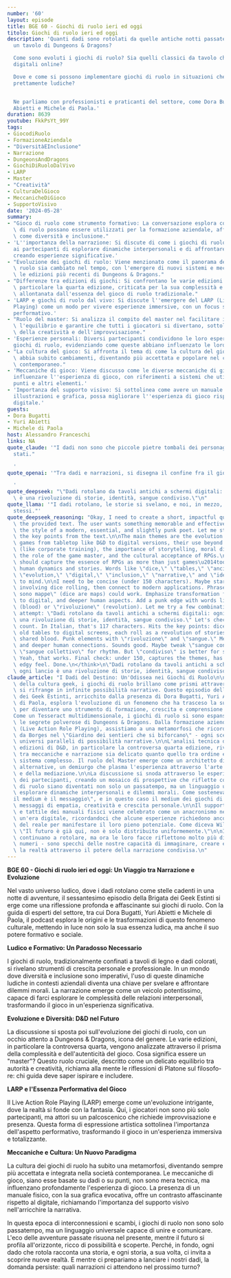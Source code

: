 ```yaml
---
number: '60'
layout: episode
title: BGE 60 - Giochi di ruolo ieri ed oggi
titolo: Giochi di ruolo ieri ed oggi
description: 'Quanti dadi sono rotolati da quelle antiche notti passate intorno ad
  un tavolo di Dungeons & Dragons?

  Come sono evoluti i giochi di ruolo? Sia quelli classici da tavolo che le loro derivazioni
  digitali online?

  Dove e come si possono implementare giochi di ruolo in situazioni che non sono solo
  prettamente ludiche?


  Ne parliamo con professionisti e praticanti del settore, come Dora Bugatti, Yuri
  Abietti e Michele di Paola.'
duration: 8639
youtube: FkkPsYt_99Y
tags:
- GiocodiRuolo
- FormazioneAziendale
- "DiversitàEInclusione"
- Narrazione
- DungeonsAndDragons
- GiochiDiRuoloDalVivo
- LARP
- Master
- "Creatività"
- CulturaDelGioco
- MeccanicheDiGioco
- SupportoVisivo
date: '2024-05-28'
summary:
- "Gioco di ruolo come strumento formativo: La conversazione esplora come i giochi\
  \ di ruolo possano essere utilizzati per la formazione aziendale, affrontando temi\
  \ come diversità e inclusione."
- 'L''importanza della narrazione: Si discute di come i giochi di ruolo permettano
  ai partecipanti di esplorare dinamiche interpersonali e di affrontare dilemmi morali,
  creando esperienze significative.'
- "Evoluzione dei giochi di ruolo: Viene menzionato come il panorama dei giochi di\
  \ ruolo sia cambiato nel tempo, con l'emergere di nuovi sistemi e meccaniche, incluse\
  \ le edizioni più recenti di Dungeons & Dragons."
- "Differenze tra edizioni di giochi: Si confrontano le varie edizioni di D&D, in\
  \ particolare la quarta edizione, criticata per la sua complessità e per essersi\
  \ allontanata dall'essenza del gioco di ruolo tradizionale."
- 'LARP e giochi di ruolo dal vivo: Si discute l''emergere del LARP (Live Action Role
  Playing) come un modo per vivere esperienze immersive, con un focus sull''aspetto
  performativo.'
- "Ruolo del master: Si analizza il compito del master nel facilitare il gioco, mantenere\
  \ l'equilibrio e garantire che tutti i giocatori si divertano, sottolineando l'importanza\
  \ della creatività e dell'improvvisazione."
- 'Esperienze personali: Diversi partecipanti condividono le loro esperienze con i
  giochi di ruolo, evidenziando come queste abbiano influenzato le loro vite e relazioni.'
- "La cultura del gioco: Si affronta il tema di come la cultura del gioco di ruolo\
  \ abbia subito cambiamenti, diventando più accettata e popolare nel contesto\
  \ contemporaneo."
- 'Meccaniche di gioco: Viene discusso come le diverse meccaniche di gioco possano
  influenzare l''esperienza di gioco, con riferimenti a sistemi che utilizzano dadi,
  punti e altri elementi.'
- 'Importanza del supporto visivo: Si sottolinea come avere un manuale fisico, con
  illustrazioni e grafica, possa migliorare l''esperienza di gioco rispetto a un formato
  digitale.'
guests:
- Dora Bugatti
- Yuri Abietti
- Michele di Paola
host: Alessandro Franceschi
links: NA
quote_claude: '"I dadi non sono che piccole pietre tombali dei personaggi che siamo
  stati."

  '
quote_openai: '"Tra dadi e narrazioni, si disegna il confine fra il gioco e la vita."

  '
quote_deepseek: "\"Dadi rotolano da tavoli antichi a schermi digitali: ogni lancio\
  \ è una rivoluzione di storie, identità, sangue condiviso.\"\n"
quote_llama: '"I dadi rotolano, le storie si svelano, e noi, in mezzo, scopriamo noi
  stessi."'
quote_deepseek_reasoning: "Okay, I need to create a short, impactful quote based on\
  \ the provided text. The user wants something memorable and effective, written in\
  \ the style of a modern, essential, and slightly punk poet. Let me start by reviewing\
  \ the key points from the text.\n\nThe main themes are the evolution of role-playing\
  \ games from tabletop like D&D to digital versions, their use beyond just games\
  \ (like corporate training), the importance of storytelling, moral dilemmas, LARPing,\
  \ the role of the game master, and the cultural acceptance of RPGs.\n\nThe quote\
  \ should capture the essence of RPGs as more than just games\u2014tools for exploring\
  \ human dynamics and stories. Words like \"dice,\" \"tables,\" \"ancient nights,\"\
  \ \"evolution,\" \"digital,\" \"inclusion,\" \"narrative,\" and \"identity\" come\
  \ to mind.\n\nI need to be concise (under 150 characters). Maybe start with a metaphor\
  \ involving dice rolling, then connect to modern applications. Phrases like \"dadi\
  \ sono mappe\" (dice are maps) could work. Emphasize transformation from physical\
  \ to digital, and deeper human aspects. Add a punk edge with words like \"sangue\"\
  \ (blood) or \"rivoluzione\" (revolution). Let me try a few combinations.\n\nFirst\
  \ attempt: \"Dadi rotolano da tavoli antichi a schermi digitali: ogni lancio è\
  \ una rivoluzione di storie, identità, sangue condiviso.\" Let's check the character\
  \ count. In Italian, that's 117 characters. Hits the key points: dice rolling from\
  \ old tables to digital screens, each roll as a revolution of stories, identity,\
  \ shared blood. Punk elements with \"rivoluzione\" and \"sangue.\" Mentions evolution\
  \ and deeper human connections. Sounds good. Maybe tweak \"sangue condiviso\" to\
  \ \"sangue collettivo\" for rhythm. But \"condiviso\" is better for shared experience.\
  \ Yeah, that works. Final check: under 150, captures the themes, has a poetic and\
  \ edgy feel. Done.\n</think>\n\"Dadi rotolano da tavoli antichi a schermi digitali:\
  \ ogni lancio è una rivoluzione di storie, identità, sangue condiviso.\"\n"
claude_article: "I Dadi del Destino: Un'Odissea nei Giochi di Ruolo\n\nNel caleidoscopio\
  \ della cultura geek, i giochi di ruolo brillano come prismi attraverso cui la realtà\
  \ si rifrange in infinite possibilità narrative. Questo episodio della Brigata\
  \ dei Geek Estinti, arricchito dalla presenza di Dora Bugatti, Yuri Abietti e Michele\
  \ di Paola, esplora l'evoluzione di un fenomeno che ha trasceso la sua natura ludica\
  \ per diventare uno strumento di formazione, crescita e comprensione sociale.\n\n\
  Come un Tesseract multidimensionale, i giochi di ruolo si sono espansi ben oltre\
  \ le segrete polverose di Dungeons & Dragons. Dalla formazione aziendale al LARP\
  \ (Live Action Role Playing), assistiamo a una metamorfosi che ricorda quella descritta\
  \ da Borges nel \"Giardino dei sentieri che si biforcano\" - ogni scelta genera\
  \ universi paralleli di possibilità narrative.\n\nL'analisi tecnica delle varie\
  \ edizioni di D&D, in particolare la controversa quarta edizione, rivela come l'equilibrio\
  \ tra meccaniche e narrazione sia delicato quanto quello tra ordine e caos in un\
  \ sistema complesso. Il ruolo del Master emerge come un architetto di realtà\
  \ alternative, un demiurgo che plasma l'esperienza attraverso l'arte dell'improvvisazione\
  \ e della mediazione.\n\nLa discussione si snoda attraverso le esperienze personali\
  \ dei partecipanti, creando un mosaico di prospettive che riflette come i giochi\
  \ di ruolo siano diventati non solo un passatempo, ma un linguaggio universale per\
  \ esplorare dinamiche interpersonali e dilemmi morali. Come sosteneva McLuhan, \"\
  il medium è il messaggio\", e in questo caso il medium dei giochi di ruolo trasmette\
  \ messaggi di empatia, creatività e crescita personale.\n\nIl supporto visivo\
  \ e tattile dei manuali fisici viene celebrato come un anacronismo necessario in\
  \ un'era digitale, ricordandoci che alcune esperienze richiedono ancora la tangibilità\
  \ del reale per manifestare il loro pieno potenziale. Come diceva William Gibson:\
  \ \"Il futuro è già qui, non è solo distribuito uniformemente.\"\n\nI dadi\
  \ continuano a rotolare, ma ora le loro facce riflettono molto più di semplici\
  \ numeri - sono specchi delle nostre capacità di immaginare, creare e trasformare\
  \ la realtà attraverso il potere della narrazione condivisa.\n"
---
```

**BGE 60 - Giochi di ruolo ieri ed oggi: Un Viaggio tra Narrazione e Evoluzione**

Nel vasto universo ludico, dove i dadi rotolano come stelle cadenti in una notte di avventure, il sessantesimo episodio della Brigata dei Geek Estinti si erge come una riflessione profonda e affascinante sui giochi di ruolo. Con la guida di esperti del settore, tra cui Dora Bugatti, Yuri Abietti e Michele di Paola, il podcast esplora le origini e le trasformazioni di questo fenomeno culturale, mettendo in luce non solo la sua essenza ludica, ma anche il suo potere formativo e sociale.

**Ludico e Formativo: Un Paradosso Necessario**

I giochi di ruolo, tradizionalmente confinati a tavoli di legno e dadi colorati, si rivelano strumenti di crescita personale e professionale. In un mondo dove diversità e inclusione sono imperativi, l'uso di queste dinamiche ludiche in contesti aziendali diventa una chiave per svelare e affrontare dilemmi morali. La narrazione emerge come un veicolo potentissimo, capace di farci esplorare le complessità delle relazioni interpersonali, trasformando il gioco in un'esperienza significativa.

**Evoluzione e Diversità: D&D nel Futuro**

La discussione si sposta poi sull'evoluzione dei giochi di ruolo, con un occhio attento a Dungeons & Dragons, icona del genere. Le varie edizioni, in particolare la controversa quarta, vengono analizzate attraverso il prisma della complessità e dell'autenticità del gioco. Cosa significa essere un "master"? Questo ruolo cruciale, descritto come un delicato equilibrio tra autorità e creatività, richiama alla mente le riflessioni di Platone sul filosofo-re: chi guida deve saper ispirare e includere.

**LARP e l'Essenza Performativa del Gioco**

Il Live Action Role Playing (LARP) emerge come un'evoluzione intrigante, dove la realtà si fonde con la fantasia. Qui, i giocatori non sono più solo partecipanti, ma attori su un palcoscenico che richiede improvvisazione e presenza. Questa forma di espressione artistica sottolinea l'importanza dell'aspetto performativo, trasformando il gioco in un'esperienza immersiva e totalizzante.

**Meccaniche e Cultura: Un Nuovo Paradigma**

La cultura dei giochi di ruolo ha subito una metamorfosi, diventando sempre più accettata e integrata nella società contemporanea. Le meccaniche di gioco, siano esse basate su dadi o su punti, non sono mera tecnica, ma influenzano profondamente l'esperienza di gioco. La presenza di un manuale fisico, con la sua grafica evocativa, offre un contrasto affascinante rispetto al digitale, richiamando l'importanza del supporto visivo nell'arricchire la narrativa.

In questa epoca di interconnessioni e scambi, i giochi di ruolo non sono solo passatempo, ma un linguaggio universale capace di unire e comunicare. L'eco delle avventure passate risuona nel presente, mentre il futuro si profila all'orizzonte, ricco di possibilità e scoperte. Perché, in fondo, ogni dado che rotola racconta una storia, e ogni storia, a sua volta, ci invita a scoprire nuove realtà. E mentre ci prepariamo a lanciare i nostri dadi, la domanda persiste: quali narrazioni ci attendono nel prossimo turno?
